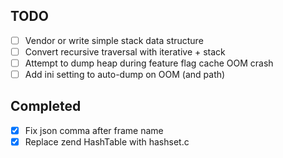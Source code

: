## TODO
- [ ] Vendor or write simple stack data structure
- [ ] Convert recursive traversal with iterative + stack
- [ ] Attempt to dump heap during feature flag cache OOM crash
- [ ] Add ini setting to auto-dump on OOM (and path)

## Completed
- [x] Fix json comma after frame name
- [x] Replace zend HashTable with hashset.c
